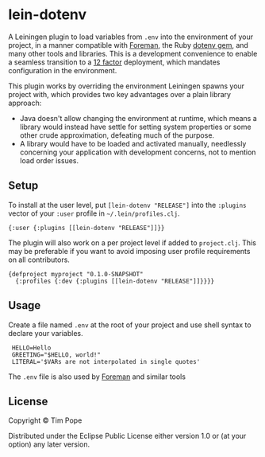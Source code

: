# lein-dotenv

A Leiningen plugin to load variables from `.env` into the environment of your
project, in a manner compatible with [Foreman][], the Ruby [dotenv gem][], and
many other tools and libraries.  This is a development convenience to enable a
seamless transition to a [12 factor](http://12factor.net/config) deployment,
which mandates configuration in the environment.

This plugin works by overriding the environment Leiningen spawns your project
with, which provides two key advantages over a plain library approach:

* Java doesn't allow changing the environment at runtime, which means a
  library would instead have settle for setting system properties or some
  other crude approximation, defeating much of the purpose.
* A library would have to be loaded and activated manually, needlessly
  concerning your application with development concerns, not to mention load
  order issues.

[Foreman]: https://github.com/ddollar/foreman
[dotenv gem]: https://github.com/bkeepers/dotenv

## Setup

To install at the user level, put `[lein-dotenv "RELEASE"]` into the
`:plugins` vector of your `:user` profile in `~/.lein/profiles.clj`.

    {:user {:plugins [[lein-dotenv "RELEASE"]]}}

The plugin will also work on a per project level if added to `project.clj`.
This may be preferable if you want to avoid imposing user profile
requirements on all contributors.

    {defproject myproject "0.1.0-SNAPSHOT"
      {:profiles {:dev {:plugins [[lein-dotenv "RELEASE"]]}}}}

## Usage

Create a file named `.env` at the root of your project and use shell syntax to
declare your variables.

     HELLO=Hello
     GREETING="$HELLO, world!"
     LITERAL='$VARs are not interpolated in single quotes'

The `.env` file is also used by [Foreman][] and similar tools

## License

Copyright © Tim Pope

Distributed under the Eclipse Public License either version 1.0 or (at
your option) any later version.
